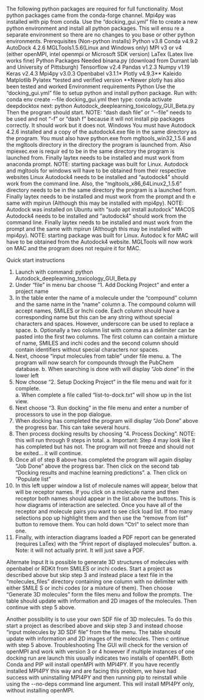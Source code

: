 The following python packages are required for full functionality.  Most python packages came from the conda-forge channel. Mpi4py was installed with pip from conda. Use the “docking_gui.yml” file to create a new python environment and install all python packages.  This will ensu
re a separate environment so there are no changes to you base or other python environments. 
Prerequisites (Non-python installs) 
Python v3.8
Conda v4.9.2
AutoDock 4.2.6
MGLTools1.5.6(Linux and Windows only)
MPI v3 or v4 (either openMPI, intel openmpi or Microsoft SDK version)
LaTex (Latex live works fine)
Python Packages Needed
binana.py (download from Durrant lab and University of Pittsburgh)
Tensorflow v2.4
Pandas v1.2.3
Numpy v1.19
Keras v2.4.3
Mpi4py  v3.0.3
Openbabel v3.1.1*
Plotly  v4.9.3**
Kaleido 
Matplotlib
Pylatex
*tested and verified version
**Newer plotly has also been tested and worked 
Environment requirements
Python
	Use the “docking_gui.yml”  file to setup python and install python package.
	Run with: 
       	conda env create --file docking_gui.yml
	then type: 
       	conda activate deepdocktox
	next: 
       	python Autodock_deeplearning_toxicology_GUI_Beta.py
           Then the program should start.
           NOTE: “dash dash file” or “--file” needs to be used and not “-f” or “dash f” because it will not install pip packages correctly. It should work but it does not. 
Windows
	You must have Autodock 4.2.6 installed and a copy of the autodock4.exe file in the same directory as the program.  You must also have python.exe from mgltools_win32_1.5.6 and the mgltools directory in the directory the program is launched from.  Also mpiexec.exe is requir
ed to be in the same directory the program is launched from.  Finally laytex needs to be installed and must work from anaconda prompt. NOTE: starting package was built for Linux. Autodock and mgltools for windows will have to be obtained from their respective websites
Linux
	Autodock4 needs to be installed and “autodock4” should work from the command line. Also, the “mgltools_x86_64Linux2_1.5.6” directory needs to be in the same directory the program is a launched from. Finally laytex needs to be installed and must work from the prompt and th
e same with mpirun (Although this may be installed with mpi4py). NOTE: Autodock was installed on Ubuntu with “sudo apt install autodock”
MACOS
	Autodock4 needs to be installed and “autodock4” should work from the command line. Finally laytex needs to be installed and must work from the prompt and the same with mpirun (Although this may be installed with mpi4py). NOTE: starting package was built for Linux. Autodoc
k for MAC will have to be obtained from the Autodock4 website.  MGLTools will now work on MAC and the program does not require it for MAC. 

Quick start instructions
1. Launch with command: python Autodock_deeplearning_toxicology_GUI_Beta.py
2. Under “file” in menu bar choose “1. Add Docking Project” and enter a project name
3. In the table enter the name of a molecule under the “compound” column and the same name in the “name” column
a. The compound column will accept names, SMILES or Inchi code. Each column should have a corresponding name but this can be any string without special characters and spaces. However, underscore can be used to replace a space. 
b. Optionally a two column list with comma as a delimiter can be pasted into the first two columns. The first column can contain a mixture of name, SMILES and inchi codes and the second column should contain identifiers without special characters nor spaces. 
4. Next, choose “input molecules from table” under file menu.
a. The program will now search for compounds through the PubChem database.
b. When searching is done with will display “Job done” in the lower left
5. Now choose “2. Setup Docking Project” in the file menu and wait for it complete.  
a. When complete a file called “list-to-dock.txt” will show up in the list view.
6. Next choose “3. Run docking” in the file menu and enter a number of processors to use in the pop dialogue. 
7. When docking has completed the program will display “Job Done” above the progress bar.  This can take several hours. 
8. Then process docking results by choosing “4. Process Docking”.  NOTE: this will run through 9 steps in total. 
a. Important: Step 4 may look like it has completed but has not.  The program will not freeze and should not be exited… it will continue. 
9. Once all of step 8 above has completed the program will again display “Job Done” above the progress bar.  Then click on the second tab “Docking results and machine learning predictions”.
a. Then click on “Populate list”
10. In this left upper window a list of molecule names will appear, below that will be receptor names.  If you click on a molecule name and then receptor both names should appear in the list above the buttons.  This is how diagrams of interaction are selected.  Once you have all 
of the receptor and molecule pairs you want to see click load list. If too many selections pop up highlight them and then use the “remove from list” button to remove them.  You can hold down “Ctrl” to select more than one. 
11. Finally, with interaction diagrams loaded a PDF report can be generated (requires LaTex) with the “Print report of displayed molecules” button.
a. Note: it will not actually print.  It will just save a PDF.

Alternate Input
It is possible to generate 3D structures of molecules with openbabel or RDKit from SMILES or inchi codes.  Start a project as described above but skip step 3 and instead place a text file in the “molecules_files” directory containing one column with no delimiter with either SMILE
S or inchi codes (or a mixture of them).  Then choose “Generate 3D molecules” form the files menu and follow the prompts.  The table should update with information and 2D images of the molecules. Then continue with step 5 above.

Another possibility is to use your own SDF file of 3D molecules.  To do this start a project as described above and skip step 3 and instead choose “input molecules by 3D SDF file” from the file menu.  The table should update with information and 2D images of the molecules. Then c
ontinue with step 5 above. 
Troubleshooting
The GUI will check for the version of openMPI and work with version 3 or 4 however if multiple instances of one docking run are launch this usually indicates two installs of openMPI.  Both Conda and PIP will install openMPI with MPI4PY.  If you have recently installed MPI4PY this
 way and are facing this problem, we have had success with uninstalling MPI4PY and then running pip to reinstall while using the --no-deps command line argument.  This will install MPI4PY only, without installing openMPI.
